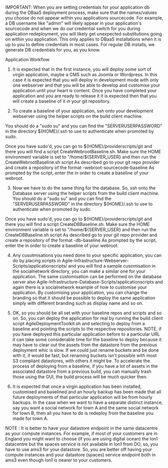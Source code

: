 IMPORTANT: When you are setting credentials for your application db during the DBaaS deployment process, make sure that the names/valuies
you choose do not appear within you applications sourcecode. For example, a DB username like "admin" will likely appear in your 
application's sourcecode and when we do our credential switch for you during application redeployment, you will likely get unexpected
substitutions going on within you application. This only applies to DBaaS installations when it is up to you to define credentials
in most cases. For regular DB installs, we generate DB credentials for you, as you know. 

Application Workflow

1. It is expected that in the first instance, you will deploy some sort of virgin application, maybe a CMS such as Joomla or Wordpress.
In this case it is expected that you will deploy in development mode with only one webserver and that you will be able to develop and customise your application until your heart is content. Once you have completed your application and you are ready to release it it is expected then that you will create a baseline of it in your git repository.

2. To create a baseline of your application, ssh onto your development webserver using the helper scripts on the build client machine.

You should do a "sudo su" and you can find the "SERVERUSERPASSWORD" in the directory ${HOME}/.ssh to use to authenticate when promoted by sudo.

Once you have sudo'd, you can go to ${HOME}/providerscripts/git and there you will find a script CreateWebrootBaseline.sh.
Make sure the HOME environment variable is set to "/home/${SERVER_USER} and then run the CreateWebrootBaseline.sh script
As described go to your git repo provider and create a repository of the format <unique-name>-webroot-sourcecode-baseline
As prompted by the script, enter the <unique-name> in order to create a baseline of your webroot.

3. Now we have to do the same thing for the database. So, ssh onto the Database server using the helper scripts from the build client machine.
You should do a "sudo su" and you can find the "SERVERUSERPASSWORD" in the directory ${HOME}/.ssh to use to authenticate when promoted by sudo.

Once you have sudo'd, you can go to ${HOME}/providerscripts/git and there you will find a script CreateDBBaseline.sh.
Make sure the HOME environment variable is set to "/home/${SERVER_USER} and then run the CreateDBBaseline.sh script
As described go to your git repo provider and create a repository of the format <unique-name>-db-baseline
As prompted by the script, enter the <unique-name> in order to create a baseline of your webroot.

4. Any cusotmisations you need done to your specific application, you can do by placing scripts in Agile-Infrastructure-Webserver-Scripts/applicationscripts/ and you will find a sample cusomisation in the socialnetwork directory, you can make a similar one for your application. The same customisation can be performed on the database server also Agile-Infrastructure-Database-Scripts/applicationscripts and again there is a socialnetwork example of how to customise your application. By customising your application, you can change the branding so that it should be possible to deploy the same application simply with different branding such as display name and so on. 

5. OK, so you should be all set with your baseline repos and scripts and so on. So, you can deploy the application for real by running the build client script AgileDeploymentToolkit.sh and selecting to deploy from a baseline and pointing the scripts to the respective repositories. NOTE, if you have deployed this particular application before to a particular URL it can take some considerable time for the baseline to deploy because it may have to clear out the assets from the datastore from the previous deployment whic is slow. If we could just rename buckets and be done with it, it would be fast, but renaming buckets isn't possible with most S3 compliant datastores, with others it might be. To accelerate the process of deploying from a baseline, if you have a lot of assets in the associated datastore from a previous build, you can manually trash those using the GUI, the build process will be much quicker then. 

6. It is expected that once a virgin application has been installed, customised and baselined and an hourly backup has been made that all future deployments of that particular application will be from hourly backups. In the case when we want to have a separate distinct instance, say you want a social network for town A and the same social network for town B, then all you have to do is redeploy from the baseline you made for town A. 

NOTE : It is better to have your datastore endpoint in the same datacentre as your compute instances. For example, if most of your customers are in England you might want to choose (if you are using digital ocean) the lon1 datacentre but the spaces service is not available in lon1 from DO, so, you have to use ams3 for your datastore. So, you are better off having your compute instances and your datastore (spaces) service endpoint both in ams3 even though lon1 is nearer to your customers. 
